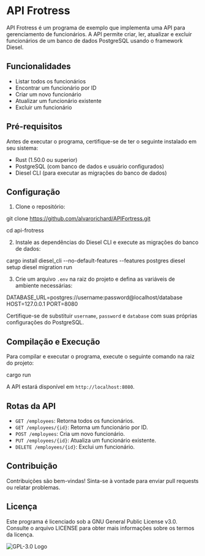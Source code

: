 # API Frotress

API Frotress é um programa de exemplo que implementa uma API para gerenciamento de funcionários. A API permite criar, ler, atualizar e excluir funcionários de um banco de dados PostgreSQL usando o framework Diesel.

## Funcionalidades

- Listar todos os funcionários
- Encontrar um funcionário por ID
- Criar um novo funcionário
- Atualizar um funcionário existente
- Excluir um funcionário

## Pré-requisitos

Antes de executar o programa, certifique-se de ter o seguinte instalado em seu sistema:

- Rust (1.50.0 ou superior)
- PostgreSQL (com banco de dados e usuário configurados)
- Diesel CLI (para executar as migrações do banco de dados)

## Configuração

1. Clone o repositório:

git clone https://github.com/alvarorichard/APIFortress.git

cd api-frotress


2. Instale as dependências do Diesel CLI e execute as migrações do banco de dados:


cargo install diesel_cli --no-default-features --features postgres
diesel setup
diesel migration run


3. Crie um arquivo `.env` na raiz do projeto e defina as variáveis de ambiente necessárias:

DATABASE_URL=postgres://username:password@localhost/database
HOST=127.0.0.1
PORT=8080


Certifique-se de substituir `username`, `password` e `database` com suas próprias configurações do PostgreSQL.

## Compilação e Execução

Para compilar e executar o programa, execute o seguinte comando na raiz do projeto:


cargo run


A API estará disponível em `http://localhost:8080`.

## Rotas da API

- `GET /employees`: Retorna todos os funcionários.
- `GET /employees/{id}`: Retorna um funcionário por ID.
- `POST /employees`: Cria um novo funcionário.
- `PUT /employees/{id}`: Atualiza um funcionário existente.
- `DELETE /employees/{id}`: Exclui um funcionário.

## Contribuição

Contribuições são bem-vindas! Sinta-se à vontade para enviar pull requests ou relatar problemas.

## Licença

Este programa é licenciado sob a GNU General Public License v3.0. Consulte o arquivo LICENSE para obter mais informações sobre os termos da licença.

![GPL-3.0 Logo](https://www.gnu.org/graphics/gplv3-127x51.png)
